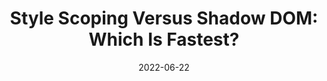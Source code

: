 ---
date: 2022-06-22
permalink: false
tags:
  - selectors
  - dom
  - performance
  - comparisons
  - metrics
target_url: https://nolanlawson.com/2022/06/22/style-scoping-versus-shadow-dom-which-is-fastest/
title: "Style Scoping Versus Shadow DOM: Which Is Fastest?"
---